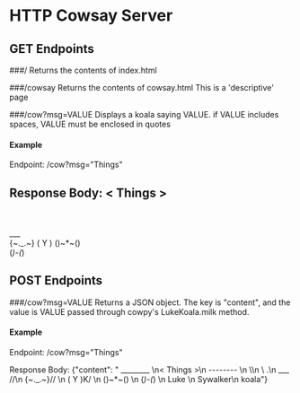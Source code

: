# HTTP Cowsay Server

## GET Endpoints

###/
Returns the contents of index.html

###/cowsay
Returns the contents of cowsay.html
This is a 'descriptive' page

###/cow?msg=VALUE
Displays a koala saying VALUE.
if VALUE includes spaces, VALUE must be enclosed in quotes

#### Example
Endpoint:
/cow?msg="Things"

Response Body:
< Things >
 -------- 
  \
   \
       ___  
     {~._.~}
      ( Y )
     ()~*~()   
     (_)-(_)

## POST Endpoints

###/cow?msg=VALUE
Returns a JSON object. The key is "content", and the value is VALUE passed through cowpy's LukeKoala.milk method.

#### Example
Endpoint:
/cow?msg="Things"

Response Body:
{"content": " ________ \n< Things >\n -------- \n  \\\n   \\          .\n       ___   //\n     {~._.~}// \n      ( Y )K/  \n     ()~*~()   \n     (_)-(_)   \n     Luke    \n     Sywalker\n     koala"}
